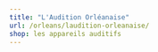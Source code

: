 ```yaml
---
title: "L'Audition Orléanaise"
url: /orleans/laudition-orleanaise/
shop: les appareils auditifs
---
```

